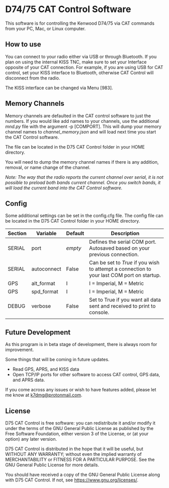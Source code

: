 # D74/75 CAT Control Software

This software is for controlling the Kenwood D74/75 via CAT commands from your PC, Mac, or Linux computer.

## How to use
You can connect to your radio either via USB or through Bluetooth. If you plan on using the internal KISS TNC, make sure to set your Interface opposite of your CAT connection. For example, if you are using USB for CAT control, set your KISS interface to Bluetooth, otherwise CAT Control will disconnect from the radio.

The KISS interface can be changed via Menu [983].

## Memory Channels
Memory channels are defaulted in the CAT control software to just the numbers. If you would like add names to your channels, use the additional <i>mnd.py</i> file with the 
argument -p [COMPORT]. This will dump your memory channel names to <i>channel_memory.json</i> and will load next time you start the CAT Control software.

The file can be located in the D75 CAT Control folder in your HOME directory.

You will need to dump the memory channel names if there is any addition, removal, or name change of the channel.

<i>Note: The way that the radio reports the current channel over serial, it is not possible to preload both bands current channel. Once you switch bands, it will load the current band into the CAT Control software.</i>

## Config
Some additional settings can be set in the config.cfg file. The config file can be located in the D75 CAT Control folder in your HOME directory.

| Section | Variable | Default | Description |
|-|-|-|-|
| SERIAL | port | <i>empty</i> | Defines the serial COM port.<br/>Autosaved based on your previous connection. |
| SERIAL | autoconnect | False | Can be set to <i>True</i> if you wish to attempt a connection to your last COM port on startup. |
| GPS | alt_format | I | I = Imperial, M = Metric |
| GPS | spd_format | I | I = Imperial, M = Metric |
| DEBUG | verbose | False | Set to True if you want all data sent and received to print to console. |
|||||




## Future Development
As this program is in beta stage of development, there is always room for improvement.

Some things that will be coming in future updates.
* Read GPS, APRS, and KISS data
* Open TCP/IP ports for other software to access CAT control, GPS data, and APRS data.

If you come across any issues or wish to have features added, please let me know at <a href="mailto:k7dmg@protonmail.com">k7dmg@protonmail.com</a>.

## License

D75 CAT Control is free software: you can redistribute it and/or modify it under the terms of the GNU General Public License as published by the Free Software Foundation, either version 3 of the License, or (at your option) any later version.

D75 CAT Control is distributed in the hope that it will be useful, but WITHOUT ANY WARRANTY; without even the implied warranty of MERCHANTABILITY or FITNESS FOR A PARTICULAR PURPOSE. See the GNU General Public License for more details.

You should have received a copy of the GNU General Public License along with D75 CAT Control. If not, see <https://www.gnu.org/licenses/>.